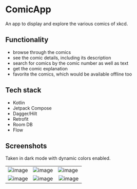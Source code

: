 # ComicApp
An app to display and explore the various comics of xkcd.

## Functionality
- browse through the comics
- see the comic details, including its description
- search for comics by the comic number as well as text
- get the comic explanation
- favorite the comics, which would be available offline too


## Tech stack
- Kotlin
- Jetpack Compose
- Dagger/Hilt
- Retrofit
- Room DB
- Flow

## Screenshots
Taken in dark mode with dynamic colors enabled. 

| | | |
|:-------------------------:|:-------------------------:|:-------------------------:|
![image](https://user-images.githubusercontent.com/20892062/193409112-95967619-e194-4bd6-a069-7fb70fbec9de.png)|![image](https://user-images.githubusercontent.com/20892062/193409122-1be11eaa-acf3-4265-ad3c-541a19058677.png)|![image](https://user-images.githubusercontent.com/20892062/193409161-7ceb498d-7e9f-4166-97ca-d39b0a2d7420.png) |
|![image](https://user-images.githubusercontent.com/20892062/193409189-6848c5ad-1bf3-4dda-b925-a5136dc05cae.png)| ![image](https://user-images.githubusercontent.com/20892062/193409195-7fff0f48-474b-4a75-b123-3889d56d93a8.png) | ![image](https://user-images.githubusercontent.com/20892062/193409202-37ac5fab-8a4b-496c-87ac-2e5c67e4db19.png)|

